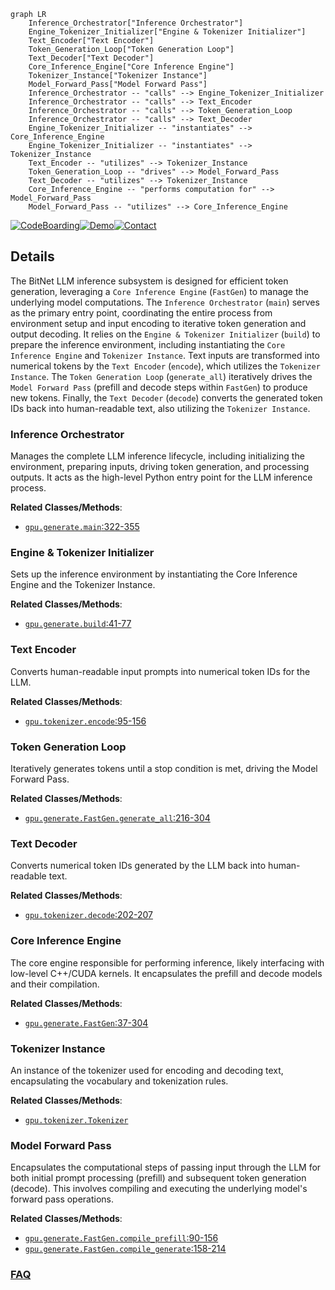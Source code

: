 ```mermaid
graph LR
    Inference_Orchestrator["Inference Orchestrator"]
    Engine_Tokenizer_Initializer["Engine & Tokenizer Initializer"]
    Text_Encoder["Text Encoder"]
    Token_Generation_Loop["Token Generation Loop"]
    Text_Decoder["Text Decoder"]
    Core_Inference_Engine["Core Inference Engine"]
    Tokenizer_Instance["Tokenizer Instance"]
    Model_Forward_Pass["Model Forward Pass"]
    Inference_Orchestrator -- "calls" --> Engine_Tokenizer_Initializer
    Inference_Orchestrator -- "calls" --> Text_Encoder
    Inference_Orchestrator -- "calls" --> Token_Generation_Loop
    Inference_Orchestrator -- "calls" --> Text_Decoder
    Engine_Tokenizer_Initializer -- "instantiates" --> Core_Inference_Engine
    Engine_Tokenizer_Initializer -- "instantiates" --> Tokenizer_Instance
    Text_Encoder -- "utilizes" --> Tokenizer_Instance
    Token_Generation_Loop -- "drives" --> Model_Forward_Pass
    Text_Decoder -- "utilizes" --> Tokenizer_Instance
    Core_Inference_Engine -- "performs computation for" --> Model_Forward_Pass
    Model_Forward_Pass -- "utilizes" --> Core_Inference_Engine
```

[![CodeBoarding](https://img.shields.io/badge/Generated%20by-CodeBoarding-9cf?style=flat-square)](https://github.com/CodeBoarding/GeneratedOnBoardings)[![Demo](https://img.shields.io/badge/Try%20our-Demo-blue?style=flat-square)](https://www.codeboarding.org/demo)[![Contact](https://img.shields.io/badge/Contact%20us%20-%20contact@codeboarding.org-lightgrey?style=flat-square)](mailto:contact@codeboarding.org)

## Details

The BitNet LLM inference subsystem is designed for efficient token generation, leveraging a `Core Inference Engine` (`FastGen`) to manage the underlying model computations. The `Inference Orchestrator` (`main`) serves as the primary entry point, coordinating the entire process from environment setup and input encoding to iterative token generation and output decoding. It relies on the `Engine & Tokenizer Initializer` (`build`) to prepare the inference environment, including instantiating the `Core Inference Engine` and `Tokenizer Instance`. Text inputs are transformed into numerical tokens by the `Text Encoder` (`encode`), which utilizes the `Tokenizer Instance`. The `Token Generation Loop` (`generate_all`) iteratively drives the `Model Forward Pass` (prefill and decode steps within `FastGen`) to produce new tokens. Finally, the `Text Decoder` (`decode`) converts the generated token IDs back into human-readable text, also utilizing the `Tokenizer Instance`.

### Inference Orchestrator
Manages the complete LLM inference lifecycle, including initializing the environment, preparing inputs, driving token generation, and processing outputs. It acts as the high-level Python entry point for the LLM inference process.


**Related Classes/Methods**:

- <a href="https://github.com/microsoft/BitNet/blob/main/gpu/generate.py#L322-L355" target="_blank" rel="noopener noreferrer">`gpu.generate.main`:322-355</a>


### Engine & Tokenizer Initializer
Sets up the inference environment by instantiating the Core Inference Engine and the Tokenizer Instance.


**Related Classes/Methods**:

- <a href="https://github.com/microsoft/BitNet/blob/main/gpu/generate.py#L41-L77" target="_blank" rel="noopener noreferrer">`gpu.generate.build`:41-77</a>


### Text Encoder
Converts human-readable input prompts into numerical token IDs for the LLM.


**Related Classes/Methods**:

- <a href="https://github.com/microsoft/BitNet/blob/main/gpu/tokenizer.py#L95-L156" target="_blank" rel="noopener noreferrer">`gpu.tokenizer.encode`:95-156</a>


### Token Generation Loop
Iteratively generates tokens until a stop condition is met, driving the Model Forward Pass.


**Related Classes/Methods**:

- <a href="https://github.com/microsoft/BitNet/blob/main/gpu/generate.py#L216-L304" target="_blank" rel="noopener noreferrer">`gpu.generate.FastGen.generate_all`:216-304</a>


### Text Decoder
Converts numerical token IDs generated by the LLM back into human-readable text.


**Related Classes/Methods**:

- <a href="https://github.com/microsoft/BitNet/blob/main/gpu/tokenizer.py#L202-L207" target="_blank" rel="noopener noreferrer">`gpu.tokenizer.decode`:202-207</a>


### Core Inference Engine
The core engine responsible for performing inference, likely interfacing with low-level C++/CUDA kernels. It encapsulates the prefill and decode models and their compilation.


**Related Classes/Methods**:

- <a href="https://github.com/microsoft/BitNet/blob/main/gpu/generate.py#L37-L304" target="_blank" rel="noopener noreferrer">`gpu.generate.FastGen`:37-304</a>


### Tokenizer Instance
An instance of the tokenizer used for encoding and decoding text, encapsulating the vocabulary and tokenization rules.


**Related Classes/Methods**:

- <a href="https://github.com/microsoft/BitNet/blob/main/gpu/tokenizer.py" target="_blank" rel="noopener noreferrer">`gpu.tokenizer.Tokenizer`</a>


### Model Forward Pass
Encapsulates the computational steps of passing input through the LLM for both initial prompt processing (prefill) and subsequent token generation (decode). This involves compiling and executing the underlying model's forward pass operations.


**Related Classes/Methods**:

- <a href="https://github.com/microsoft/BitNet/blob/main/gpu/generate.py#L90-L156" target="_blank" rel="noopener noreferrer">`gpu.generate.FastGen.compile_prefill`:90-156</a>
- <a href="https://github.com/microsoft/BitNet/blob/main/gpu/generate.py#L158-L214" target="_blank" rel="noopener noreferrer">`gpu.generate.FastGen.compile_generate`:158-214</a>




### [FAQ](https://github.com/CodeBoarding/GeneratedOnBoardings/tree/main?tab=readme-ov-file#faq)